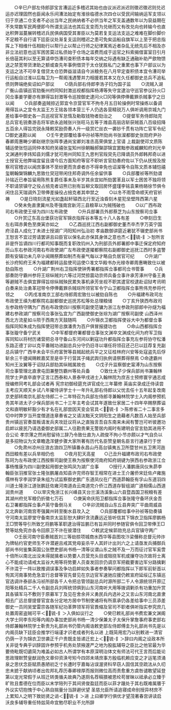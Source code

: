 <!-- { "loadSidebar": true } -->
　　○辛巳户部左侍郎邵宝言漕运近多稽迟其始也由议派迟派迟则徵迟徵迟则兑迟运亦迟理固然也臣闻永乐间漕法始定有淮徐临德水次四仓以受民间输纳运军支领以归于京通二仓支者不必出当年之民纳纳者不必供当年之军支盖通数年以为裒益期在不失常数军民两便即今所谓支运法也其后支变而为兑继而又有改兑向也转输今也直达积弊滋蔓展转稽迟兵民俱病国受其害臣以为莫若复支运法支运之难难在脚价脚价不足粮不自行请下廷臣议处渐复支运则稽迟之患可免矣运船自旗军以上至于把总指挥上下相维什伍相助行以帮行止以帮止行师之纪律寓焉近者杂乱无统先后不相及亦非立法初意也运军困苦莫过私债始于仓场之滥费而成于运官之科索揭借富室日引月长倍蓰其利以至无算请申饬漕司查积债本每年交纳之际遇有缺乏通融补助严歛物馈送之禁宽带货津助之额或查先年事例借贷于太仓犹胜私门之重累也事下户部议以为支运之法不可卒复借贷太仓恐弊益滋请自今派粮务在八月早定查积债本宜令漕司举行运船自过淮以后每卫为一帮阁浅遇警并力相援若其本又在久任都御史总兵不追私债则弊端绝矣诏如户部议
　　○荫兵部右侍郎李浩子钧为国子监
　　○流贼入湖广衡山县镇巡官劾衡州府同知封澂巡视都指挥杨溥等失守宜逮治守巡官参议孙火□冈佥事姜学夔亦有罪得旨封澂等令巡按御史逮问火□冈等俱停俸戴罪杀贼事宁之日以闻
　　○兵部奏盗贼掠近郭宜令京营官军不拘冬月五日轮操例时常操练以备调用得旨从之宜令太监王方王铭各领本营三千人仍选各营精锐万人俱听调用京城九门差给事中御史各一员巡视官军怠惰及勒取钱物者劾治之
　　○提督军务侍郎陆完总兵官毛锐奏游击将军欲永追贼张兴张旺马五等于潍县高丽店斩获贼首八百级招降五百余人得旨完锐永降敕奖励赍奏人升一级赏纻丝衣一袭钞千贯有功阵亡官军令纪□御史速勘以闻
　　○壬午吏部覆给事中孙祯等所劾尚书张澯都御史张勋府尹孙春卿周惠畴少卿赵继宗张晖季通尚宝卿刘准丞高荣俱堂上官请  上裁副使邓文质陈辅运使张恺运同仲本知府吴禧张玺知州徐朝翰郝槃邵锦宜罢黜参政臧麟知府刘光辛文渊通判李炜知县刘儒才犹可用州同知王九思判官叚炅先已降谪员外郎韩邦奇以进士授官无他弊端宜留且谓今后方面知府等官不职听言官劾奏府佐以下仍从抚按及按察司官稽访以闻庶事体不至纷更而贪虐者亦不得幸免也诏澯等令自陈文质本辅恺禧玺朝翰槃锦麟九思致仕炅冠带闲住邦奇调外任余留供事
　　○兵部覆祯等所劾谓孙铭近已奉旨留用陈熊复爵任事未及半岁其余宜如所劾罢革且以军士困苦不独将领不职请禁镇守之役占掊克者诏熊已别有旨柳文取回房怀盛瑾李铭袁果杨辂徐节俱令闲住吕天瑞调外卫带俸差操役占掊克者其申禁之
　　○以冬不雨雪命顺天府官祈祷
　　○是日晓刻流星光如盏起轩辕西北行至近浊昏刻木星犯垒壁阵西第六星
　　○癸未免直隶冀州及枣强南宫新河三县粮草以为贼残破也
　　○以广西布政司右布政使王倬为四川左布政使
　　○升兵部署员外郎蔡芝为山东按察司佥事
　　○升赏辽东高台堡获功官军锦衣指挥谷本等五十八人各有差
　　○申刻日生左右珥赤黄色至庚寅亦如之
　　○乙酉巡抚江西右副都御史董杰卒杰字万英宁国府泾县人成化丁未进士授湖广沔阳知州弘治初  孝庙数御讲筵近暑犹不辍吏部尚书王恕言不宜过劳请罢讲且曰臣官以保名此亦保其身体之意也杰＜锍-釒＞恕所言非是忤旨谪四川行都司知事既而复职改钧州入为刑部员外郎署郎中事迁保定府知府历山东右参政河南右布政使湖广左布政使遂擢都察院右副都御史巡抚江西时多盗警颇有安辑功未几卒讣闻赐祭葬如制杰有豪气每以才略自负居官可纪
　　○升湖广长沙府知府王禾为福建都转运盐使司运使○准文华殿书办光禄寺卿周惠畴致仕以被劾自陈也
　　○升湖广荆州右卫指挥使钟秀署都指挥佥事都司佥书管事
　　○兵部奏防守霸州参将王琮纵贼刘六等过河焚掠震动京师兵备佥事许承芳涿州守备王勇等避贼不击俱宜罪得旨琮纵贼殃民累失事机承芳坐视不职其遣官校逮赴诏狱考讯明白奏来处治勇革冠带令停俸戴罪杀贼琮所领官军令宁山卫都指挥佥事熊伟充参将代领之
　　○丙戌准南京工部右侍郎周宏致仕以被劾自陈也
　　○升福建布政司左布政使王缜为都察院右副都御史巡抚苏松等处总理粮储
　　○丁亥升狭西布政司左参政杨守隅为广西右布政使四川按察司副使范镛为浙江左参政刑部郎中孙燧为福建右参政湖广按察司佥事张弘宜为广西副使御史张琮为湖广按察司副使  山西泽州西北方流星如斗陨于西南方天鼓随鸣
　　○升锦衣卫都指挥使谷大中为都督佥事指挥同知朱成为指挥使冠带总旗潘贵为百户俱冒报捷功也
　　○命山西都指挥佥事张璇守备宁武关
　　○中军都督府署都督佥事张文渊卒文渊成化间为府军卫指挥同知以将材历诸营把总寻守备山东河间以剿寇功升都指挥佥事充左参将协守松潘东路正德丁卯以克平番贼功进副总兵分守仍旧寻以堪任将领召还己巳以廷荐复充副总兵镇守广西辛未会平乐府富贺等县贼起统兵平之又征桂林府兴安等处寇盗先后俘斩余三千捷闻赐敕嘉奖至是卒于行营其子绳武舆归执例请祭葬得祭焉
○命逮霸州知州王汝翼等于诏狱兵部劾其纵贼属故也
　　○戊子升监察御史甯溥为山东按察司佥事管理北直隶屯田兼整饬霸州等处兵备
　　○致仕太子少保兵部尚书兼翰林院学士尹直卒直字正言江西泰和人景泰甲戌进士入翰林院为庶吉士预修寰宇通志成授编修同考礼部会试者再  宪宗初御经筵充讲官成化三年纂修  英庙实录成迁侍读尝主考应天顺天乡试八年擢侍讲学士十一年升礼部右侍郎以父忧去任十五年起复改南京吏部转南京礼部左侍郎二十二年特召为兵部左侍郎寻兼翰林院学士入内阁参预机务其年进太子少保兵部尚书二十三年主考会试其年遂致仕家居二十四年卒赐祭葬谥文和直明敏轩豁少有才名在礼部尝因天变会官具＜锍-釒＞陈修省二十二事言多切中时弊岁当开度僧道连章奏省之又请汰黜天文阴阳生之诡藉者凡数百人始至兵部贵州镇巡官奏苗叛请发兵夹攻廷议将从之直独言吾自东南来未闻有警岂可听彼邀功启衅以疲民乃请选委御史部属二人往勘贵果无警居内阁时有建明会官言劾其进用不合公论  孝宗薄之然尚慰留待三辞乃令致仕直为人疏俊不拘小节亦颇以才气自负以是多招物议为文章瞻逸浑健步骤大家所著有历代名臣赞皇朝名臣言行通录行于世
　　○免肃州凉州庄浪古浪四卫所镇番永昌山丹高台镇夷五卫所暨甘州五卫黑河迤西田粮有差以兵旱相仍也
　　○夜月犯天高星　　○己丑升福建布政司右布政使陈珂为左布政使江西按察司副使王秩为按察使河南府知府胡键为狭西右参政浙江佥事杨惟康为四川副使起用御史张鸣凤为湖广佥事
　　○授行人潘鹏唐凤仪朱昴李翰臣张羽推官张士隆张鹏屠垚知县许完师存智王相常在进士王介屠侨宋廷佐卢雍施儒林有孚李润学录朱组为试监察御史鹏广东道凤仪在广西道昴翰臣有孚山东道羽四川道士隆浙江道张鹏廷佐雍河南道垚云南道完介侨江西道存智组湖广道相儒山西道润贵州道
　　○以旱灾免浙江长兴嵊县天台兰溪汤溪象山六县暨昌国卫税粮有差其湖州府兑军粮仍折徵七万石
　　○庚寅命庆阳卫都指挥佥事张隆守备环庆金吾右卫署都指挥佥事卢英守备倒马关
　　○辛卯流贼自山东丘县奔突广平曲周威县又北奔新河南宫枣强冀州转至衡水县攻入之
　　○兵部覆都给事中孙祯等劾奏镇守河南太监廖堂守备南京太监彭恕大肆奸贪流纛远近皆听信其下锦衣卫指挥廖鹏杨王□赞等导引所致乞将鹏等革职逮治得旨鹏已有旨并同时参随官俱令回卫带俸王□赞等姑免究亦各令回原卫不许在彼潜住
　　○敕武定候郭勋充总兵官镇守两广
　　○壬辰河南守臣奏贼首刘三等劫掠项城商水西华等县图攻汴梁僭称总督元帅诈为牌帖约官吏师生不许潜避且戒其党毋妄杀平人其奸计出刘六之上请亟发兵捕御兵部尚书何鉴集英国公张懋吏部尚书杨一清等议谓山东之贼不及一万而征讨官军奚啻十倍所以南北出没未得就擒者以势要人员营充头目或阻挠军机或攘夺功次故将士离心不能成功请戒太监谷大用等将势要人员查发回京仍调京军把截要害边军分路擒剿不许混于一阵以致推调误事及争功启衅如失事者参奏挐问都指挥以下即军前斩首以徇其河南事势危急宜行总督等官先督见在京边官军速驰应援仍敕宣府延绥辽东镇巡官选调许泰郤永冯祯所部各千人令把总管领副总兵时源所部二千人令源统领开原辽阳等处精兵二千人令副总兵刘晖统领俱到山东河南听大用等拨调剿杀有功重加升赏其各镇军马不敷则于原募军丁及见在舍余并义勇民兵内选补之又言山东河南北直隶相去广远总督提督官宜各分定地方居中节制使诸将有所禀承仍各差给事中三员添差御史一员同吴堂雷宗各随军纪功革弊领军将官畏缩及官司不职者俱听指实参究庶几处置周密盗贼可平＜锍-釒＞入俱如议行之
　　○癸巳敕礼部尚书费宏兼文渊阁大学士同李东阳等内阁办事加吏部尚书杨一清少保兼太子太保升掌詹事府事吏部右侍郎兼翰林院学士靳贵为礼部尚书仍管内阁诰敕吏部左侍郎傅圭为礼部尚书先是以内阁员缺下廷臣会推学行端谨才识老成者列名以进  上既简用宏乃以别敕进一清官仍荫一子为锦衣卫世袭正千户贵既圭皆递迁宏上＜锍-釒＞辞曰内阁之设政本所关非徒专典乎训辞固许参预乎机务处禁掖邃严之地为股肱辅导之臣比之他官最为华要倚毗既切遴简为难盖必如古人所谓学有本原深明治体文有师法可代王言而后能论思政理默赞皇猷润色文章仰资涣号矧今四郊未靖庶事方殷临机赖应变之才运笔须涌泉之思伏念臣赋质愚陋初乏寸长遭时亨嘉每沾误渥贤科早窃人固信其空疏法从久叨忠未摅于献纳顷者出佐邦礼荐历春卿禄厚而报则微位高而责愈重方虞咎谴敢望延登第以宠光常假于从班迁转类循夫故典乃遂厕名荐稿猥被恩纶苟冒昧以祗承必立臻于旷败且耆德在位而臣以末学陪列于其间贤俊盈廷而臣以菲才躐处于其右既难属餍于外议实切抱愧于中心熟自揣量分当辞避伏望  圣慈允臣所请追寝成命别授异材庶不上累知人之明下致妨贤之诮＜锍-釒＞进  上曰卿学行俱优才望茂著春宫讲读启沃良多辅导重任特兹简命宜勉尽职业不允所辞
